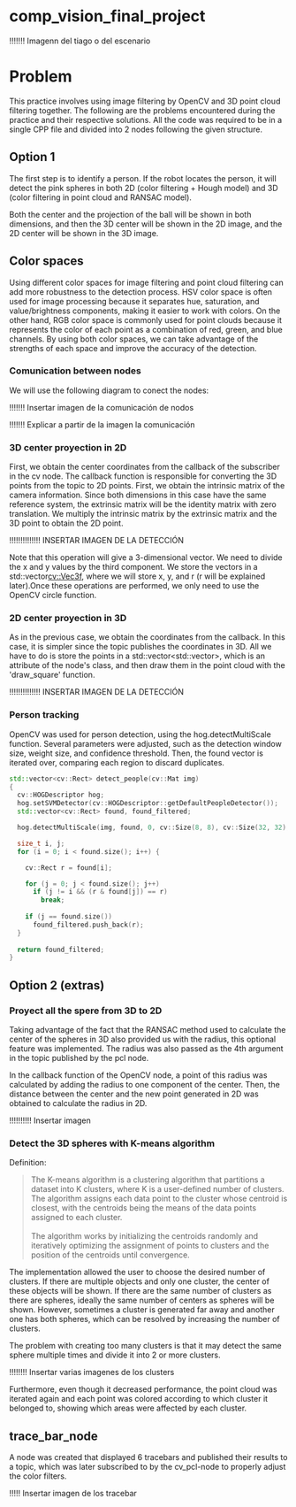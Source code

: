 # comp_vision_final_project

!!!!!!! Imagenn del tiago o del escenario

# Problem
This practice involves using image filtering by OpenCV and 3D point cloud filtering together. The following are the problems encountered during the practice and their respective solutions. All the code was required to be in a single CPP file and divided into 2 nodes following the given structure.

## Option 1
The first step is to identify a person. If the robot locates the person, it will detect the pink spheres in both 2D (color filtering + Hough model) and 3D (color filtering in point cloud and RANSAC model).

Both the center and the projection of the ball will be shown in both dimensions, and then the 3D center will be shown in the 2D image, and the 2D center will be shown in the 3D image.

## Color spaces
Using different color spaces for image filtering and point cloud filtering can add more robustness to the detection process. HSV color space is often used for image processing because it separates hue, saturation, and value/brightness components, making it easier to work with colors. On the other hand, RGB color space is commonly used for point clouds because it represents the color of each point as a combination of red, green, and blue channels. By using both color spaces, we can take advantage of the strengths of each space and improve the accuracy of the detection.


### Comunication between nodes
We will use the following diagram to conect the nodes:

!!!!!!! Insertar imagen de la comunicación de nodos

!!!!!!! Explicar a partir de la imagen la comunicación

<!-- ### 2D Ball detection
 ### 3D Ball detection -->

### 3D center proyection in 2D
First, we obtain the center coordinates from the callback of the subscriber in the cv node. The callback function is responsible for converting the 3D points from the topic to 2D points. First, we obtain the intrinsic matrix of the camera information. Since both dimensions in this case have the same reference system, the extrinsic matrix will be the identity matrix with zero translation. We multiply the intrinsic matrix by the extrinsic matrix and the 3D point to obtain the 2D point.

!!!!!!!!!!!!!! INSERTAR IMAGEN DE LA DETECCIÓN

Note that this operation will give a 3-dimensional vector. We need to divide the x and y values by the third component. We store the vectors in a std::vector<cv::Vec3f>, where we will store x, y, and r (r will be explained later).Once these operations are performed, we only need to use the OpenCV circle function.

### 2D center proyection in 3D
As in the previous case, we obtain the coordinates from the callback. In this case, it is simpler since the topic publishes the coordinates in 3D. All we have to do is store the points in a std::vector<std::vector<float>>, which is an attribute of the node's class, and then draw them in the point cloud with the 'draw_square' function.

!!!!!!!!!!!!!! INSERTAR IMAGEN DE LA DETECCIÓN

### Person tracking
OpenCV was used for person detection, using the hog.detectMultiScale function. Several parameters were adjusted, such as the detection window size, weight size, and confidence threshold. Then, the found vector is iterated over, comparing each region to discard duplicates.

```cpp
std::vector<cv::Rect> detect_people(cv::Mat img)
{
  cv::HOGDescriptor hog;
  hog.setSVMDetector(cv::HOGDescriptor::getDefaultPeopleDetector());
  std::vector<cv::Rect> found, found_filtered;

  hog.detectMultiScale(img, found, 0, cv::Size(8, 8), cv::Size(32, 32), 1.05, 2);

  size_t i, j;
  for (i = 0; i < found.size(); i++) {

    cv::Rect r = found[i];

    for (j = 0; j < found.size(); j++)
      if (j != i && (r & found[j]) == r)
        break;
    
    if (j == found.size())
      found_filtered.push_back(r);
  }
  
  return found_filtered;
}

```

## Option 2 (extras)

### Proyect all the spere from 3D to 2D
Taking advantage of the fact that the RANSAC method used to calculate the center of the spheres in 3D also provided us with the radius, this optional feature was implemented. The radius was also passed as the 4th argument in the topic published by the pcl node.

In the callback function of the OpenCV node, a point of this radius was calculated by adding the radius to one component of the center. Then, the distance between the center and the new point generated in 2D was obtained to calculate the radius in 2D.

!!!!!!!!!! Insertar imagen

### Detect the 3D spheres with K-means algorithm

 Definition:
 
 > The K-means algorithm is a clustering algorithm that partitions a dataset into K clusters, where K is a user-defined number of clusters. The algorithm assigns each data point to the cluster whose centroid is closest, with the centroids being the means of the data points assigned to each cluster.<br><br>
 The algorithm works by initializing the centroids randomly and iteratively optimizing the assignment of points to clusters and the position of the centroids until convergence.

The implementation allowed the user to choose the desired number of clusters. If there are multiple objects and only one cluster, the center of these objects will be shown. If there are the same number of clusters as there are spheres, ideally the same number of centers as spheres will be shown. However, sometimes a cluster is generated far away and another one has both spheres, which can be resolved by increasing the number of clusters.
 
The problem with creating too many clusters is that it may detect the same sphere multiple times and divide it into 2 or more clusters.

!!!!!!!! Insertar varias imagenes de los clusters
 
Furthermore, even though it decreased performance, the point cloud was iterated again and each point was colored according to which cluster it belonged to, showing which areas were affected by each cluster.

## trace_bar_node
A node was created that displayed 6 tracebars and published their results to a topic, which was later subscribed to by the cv_pcl-node to properly adjust the color filters.

!!!!! Insertar imagen de los tracebar
